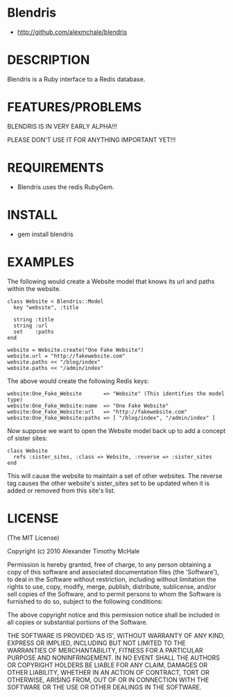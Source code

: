 # Blendris #

* http://github.com/alexmchale/blendris



# DESCRIPTION #

Blendris is a Ruby interface to a Redis database.



# FEATURES/PROBLEMS #

BLENDRIS IS IN VERY EARLY ALPHA!!!

PLEASE DON'T USE IT FOR ANYTHING IMPORTANT YET!!!



# REQUIREMENTS #

* Blendris uses the redis RubyGem.



# INSTALL #

* gem install blendris



# EXAMPLES #

The following would create a Website model that knows its url and
paths within the website.

    class Website < Blendris::Model
      key "website", :title

      string :title
      string :url
      set    :paths
    end

    website = Website.create("One Fake Website")
    website.url = "http://fakewebsite.com"
    website.paths << "/blog/index"
    website.paths << "/admin/index"

The above would create the following Redis keys:

    website:One_Fake_Website       => "Website" (This identifies the model type)
    website:One_Fake_Website:name  => "One Fake Website"
    website:One_Fake_Website:url   => "http://fakewebsite.com"
    website:One_Fake_Website:paths => [ "/blog/index", "/admin/index" ]

Now suppose we want to open the Website model back up to add a concept of sister sites:

    class Website
      refs :sister_sites, :class => Website, :reverse => :sister_sites
    end

This will cause the website to maintain a set of other websites.  The reverse tag
causes the other website's sister_sites set to be updated when it is added or removed
from this site's list.



# LICENSE #

(The MIT License)

Copyright (c) 2010 Alexander Timothy McHale

Permission is hereby granted, free of charge, to any person obtaining
a copy of this software and associated documentation files (the
'Software'), to deal in the Software without restriction, including
without limitation the rights to use, copy, modify, merge, publish,
distribute, sublicense, and/or sell copies of the Software, and to
permit persons to whom the Software is furnished to do so, subject to
the following conditions:

The above copyright notice and this permission notice shall be
included in all copies or substantial portions of the Software.

THE SOFTWARE IS PROVIDED 'AS IS', WITHOUT WARRANTY OF ANY KIND,
EXPRESS OR IMPLIED, INCLUDING BUT NOT LIMITED TO THE WARRANTIES OF
MERCHANTABILITY, FITNESS FOR A PARTICULAR PURPOSE AND NONINFRINGEMENT.
IN NO EVENT SHALL THE AUTHORS OR COPYRIGHT HOLDERS BE LIABLE FOR ANY
CLAIM, DAMAGES OR OTHER LIABILITY, WHETHER IN AN ACTION OF CONTRACT,
TORT OR OTHERWISE, ARISING FROM, OUT OF OR IN CONNECTION WITH THE
SOFTWARE OR THE USE OR OTHER DEALINGS IN THE SOFTWARE.
